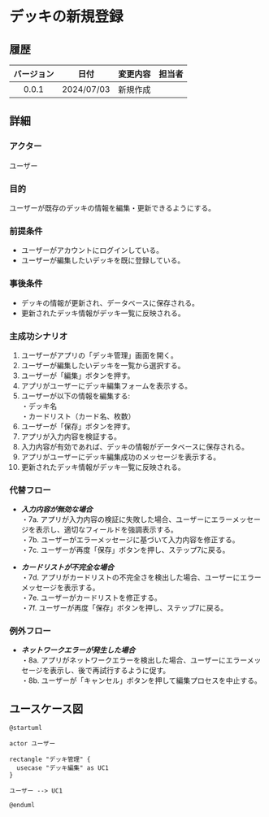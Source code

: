 # デッキの新規登録

## 履歴

| バージョン |    日付    | 変更内容 | 担当者 |
| :--------: | :--------: | :------- | :----: |
|   0.0.1    | 2024/07/03 | 新規作成 |        |

## 詳細

### アクター

ユーザー

### 目的

ユーザーが既存のデッキの情報を編集・更新できるようにする。

### 前提条件

- ユーザーがアカウントにログインしている。
- ユーザーが編集したいデッキを既に登録している。

### 事後条件

- デッキの情報が更新され、データベースに保存される。
- 更新されたデッキ情報がデッキ一覧に反映される。

### 主成功シナリオ

1. ユーザーがアプリの「デッキ管理」画面を開く。
2. ユーザーが編集したいデッキを一覧から選択する。
3. ユーザーが「編集」ボタンを押す。
4. アプリがユーザーにデッキ編集フォームを表示する。
5. ユーザーが以下の情報を編集する:</br>
・デッキ名</br>
・カードリスト（カード名、枚数）
6. ユーザーが「保存」ボタンを押す。
7. アプリが入力内容を検証する。
8. 入力内容が有効であれば、デッキの情報がデータベースに保存される。
9. アプリがユーザーにデッキ編集成功のメッセージを表示する。
10. 更新されたデッキ情報がデッキ一覧に反映される。

### 代替フロー

- ***入力内容が無効な場合***</br>
・7a. アプリが入力内容の検証に失敗した場合、ユーザーにエラーメッセージを表示し、適切なフィールドを強調表示する。</br>
・7b. ユーザーがエラーメッセージに基づいて入力内容を修正する。</br>
・7c. ユーザーが再度「保存」ボタンを押し、ステップ7に戻る。

- ***カードリストが不完全な場合***</br>
・7d. アプリがカードリストの不完全さを検出した場合、ユーザーにエラーメッセージを表示する。</br>
・7e. ユーザーがカードリストを修正する。</br>
・7f. ユーザーが再度「保存」ボタンを押し、ステップ7に戻る。

### 例外フロー

- ***ネットワークエラーが発生した場合***</br>
・8a. アプリがネットワークエラーを検出した場合、ユーザーにエラーメッセージを表示し、後で再試行するように促す。</br>
・8b. ユーザーが「キャンセル」ボタンを押して編集プロセスを中止する。

## ユースケース図

```plantuml
@startuml

actor ユーザー

rectangle "デッキ管理" {
  usecase "デッキ編集" as UC1
}

ユーザー --> UC1

@enduml
```